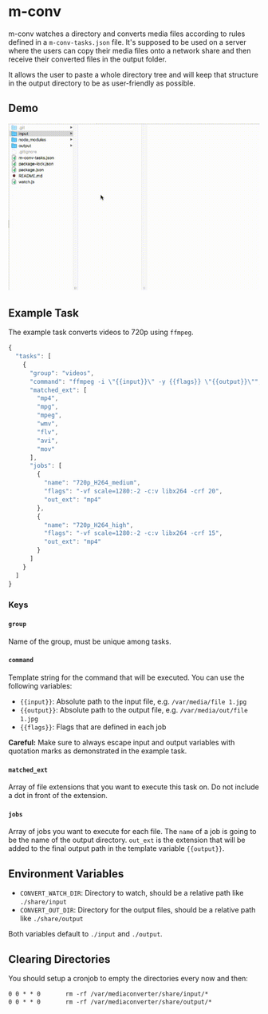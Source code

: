 # m-conv

m-conv watches a directory and converts media files according to rules defined in a `m-conv-tasks.json` file. It's supposed to be used on a server where the users can copy their media files onto a network share and then receive their converted files in the output folder.

It allows the user to paste a whole directory tree and will keep that structure in the output directory to be as user-friendly as possible.

## Demo

![demo video](.github/mconvdemo.gif)

## Example Task

The example task converts videos to 720p using `ffmpeg`.

```javascript
{
  "tasks": [
    {
      "group": "videos",
      "command": "ffmpeg -i \"{{input}}\" -y {{flags}} \"{{output}}\"",
      "matched_ext": [
        "mp4",
        "mpg",
        "mpeg",
        "wmv",
        "flv",
        "avi",
        "mov"
      ],
      "jobs": [
        {
          "name": "720p_H264_medium",
          "flags": "-vf scale=1280:-2 -c:v libx264 -crf 20",
          "out_ext": "mp4"
        },
        {
          "name": "720p_H264_high",
          "flags": "-vf scale=1280:-2 -c:v libx264 -crf 15",
          "out_ext": "mp4"
        }
      ]
    }
  ]
}
```

### Keys

#### `group`

Name of the group, must be unique among tasks.

#### `command`

Template string for the command that will be executed. You can use the following variables:

- `{{input}}`: Absolute path to the input file, e.g. `/var/media/file 1.jpg`
- `{{output}}`: Absolute path to the output file, e.g. `/var/media/out/file 1.jpg`
- `{{flags}}`: Flags that are defined in each job

**Careful:** Make sure to always escape input and output variables with quotation marks as demonstrated in the example task.

#### `matched_ext`

Array of file extensions that you want to execute this task on. Do not include a dot in front of the extension.

#### `jobs`

Array of jobs you want to execute for each file. The `name` of a job is going to be the name of the output directory. `out_ext` is the extension that will be added to the final output path in the template variable `{{output}}`.

## Environment Variables

- `CONVERT_WATCH_DIR`: Directory to watch, should be a relative path like `./share/input`
- `CONVERT_OUT_DIR`: Directory for the output files, should be a relative path like `./share/output`

Both variables default to `./input` and `./output`.

## Clearing Directories

You should setup a cronjob to empty the directories every now and then:

```
0 0 * * 0       rm -rf /var/mediaconverter/share/input/*
0 0 * * 0       rm -rf /var/mediaconverter/share/output/*
```
